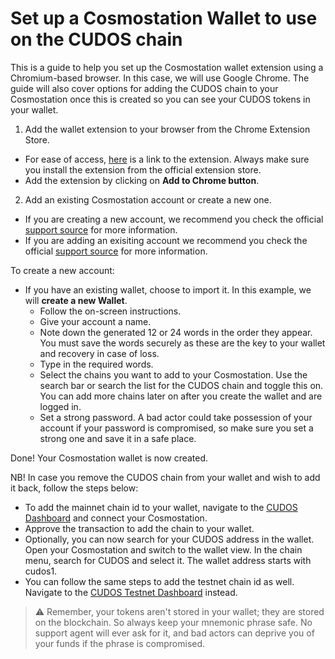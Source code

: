 # Set up a Cosmostation Wallet to use on the CUDOS chain
This is a guide to help you set up the Cosmostation wallet extension using a Chromium-based browser. In this case, we will use Google Chrome. The guide will also cover options for adding the CUDOS chain to your Cosmostation once this is created so you can see your CUDOS tokens in your wallet.

1. Add the wallet extension to your browser from the Chrome Extension Store.
* For ease of access, [here](https://chrome.google.com/webstore/detail/cosmostation-wallet/fpkhgmpbidmiogeglndfbkegfdlnajnf?hl=en-GB) is a link to the extension. Always make sure you install the extension from the official extension store.
* Add the extension by clicking on **Add to Chrome button**.

2. Add an existing Cosmostation account or create a new one.
* If you are creating a new account, we recommend you check the official [support source](https://guide.cosmostation.io/app_wallet_en.html) for more information.
* If you are adding an exisiting account we recommend you check the official [support source](https://guide.cosmostation.io/app_wallet_en.html) for more information.

To create a new account:
* If you have an existing wallet, choose to import it. In this example, we will **create a new Wallet**.
  * Follow the on-screen instructions.
  * Give your account a name.
  * Note down the generated 12 or 24 words in the order they appear. You must save the words securely as these are the key to your wallet and recovery in case of loss.
  * Type in the required words.
  * Select the chains you want to add to your Cosmostation. Use the search bar or search the list for the CUDOS chain and toggle this on. You can add more chains later on after you create the wallet and are logged in.
  * Set a strong password. A bad actor could take possession of your account if your password is compromised, so make sure you set a strong one and save it in a safe place.

Done! Your Cosmostation wallet is now created.

NB! In case you remove the CUDOS chain from your wallet and wish to add it back, follow the steps below:
* To add the mainnet chain id to your wallet, navigate to the [CUDOS Dashboard](https://dashboard.cudos.org/) and connect your Cosmostation.
* Approve the transaction to add the chain to your wallet.
* Optionally, you can now search for your CUDOS address in the wallet. Open your Cosmostation and switch to the wallet view. In the chain menu, search for CUDOS and select it. The wallet address starts with cudos1.
* You can follow the same steps to add the testnet chain id as well. Navigate to the [CUDOS Testnet Dashboard](https://dashboard.testnet.cudos.org/dashboard) instead.

> ⚠️ Remember, your tokens aren't stored in your wallet; they are stored on the blockchain. So always keep your mnemonic phrase safe. No support agent will ever ask for it, and bad actors can deprive you of your funds if the phrase is compromised.
